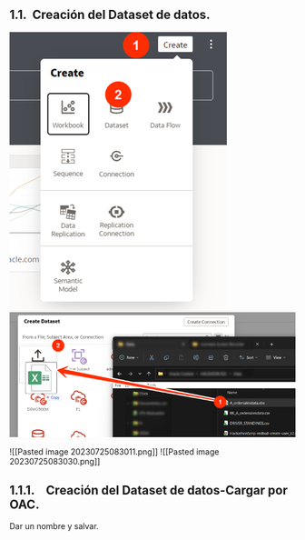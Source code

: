 
## 1.1.  Creación del Dataset de datos.

<img src="opt/Pasted image 20230725083011.png" alt="Dataset Races">

<img src="opt/Pasted image 20230725083030.png" alt="Dataset Races">


![[Pasted image 20230725083011.png]]
![[Pasted image 20230725083030.png]]
## 1.1.1.    Creación del Dataset de datos-Cargar por OAC.

Dar un nombre y salvar.
